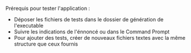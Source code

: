 Prérequis pour tester l'application :
- Déposer les fichiers de tests dans le dossier de génération de l'executable
- Suivre les indications de l'énnoncé ou dans le Command Prompt
- Pour ajouter des tests, créer de nouveaux fichiers textes avec la même structure que ceux fournis
